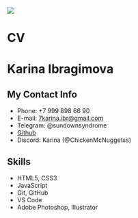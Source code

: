 ![](https://w7.pngwing.com/pngs/39/283/png-transparent-user-user-people-linear-icon-user-infographic-people-monochrome-thumbnail.png)
# CV
# Karina Ibragimova

## My Contact Info

* Phone: +7 999 898 66 90
* E-mail: 7karina.ibr@gmail.com
* Telegram: @sundownsyndrome
* [Github](https://github.com/ChickenMcNuggetss)
* Discord: Karina (@ChickenMcNuggetss)

## Skills

* HTML5, CSS3
* JavaScript
* Git, GitHub
* VS Code
* Adobe Photoshop, Illustrator